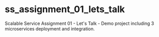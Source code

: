 # ss_assignment_01_lets_talk
Scalable Service Assignment 01 - Let's Talk - Demo project including 3 microservices deployment and integration.
